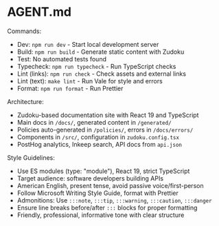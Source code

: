 # AGENT.md

Commands:

- Dev: `npm run dev` - Start local development server
- Build: `npm run build` - Generate static content with Zudoku
- Test: No automated tests found
- Typecheck: `npm run typecheck` - Run TypeScript checks
- Lint (links): `npm run check` - Check assets and external links
- Lint (text): `make lint` - Run Vale for style and errors
- Format: `npm run format` - Run Prettier

Architecture:

- Zudoku-based documentation site with React 19 and TypeScript
- Main docs in `/docs/`, generated content in `/generated/`
- Policies auto-generated in `/policies/`, errors in `/docs/errors/`
- Components in `/src/`, configuration in `zudoku.config.tsx`
- PostHog analytics, Inkeep search, API docs from `api.json`

Style Guidelines:

- Use ES modules (type: "module"), React 19, strict TypeScript
- Target audience: software developers building APIs
- American English, present tense, avoid passive voice/first-person
- Follow Microsoft Writing Style Guide, format with Prettier
- Admonitions: Use `:::note`, `:::tip`, `:::warning`, `:::caution`, `:::danger`
- Ensure line breaks before/after `:::` blocks for proper formatting
- Friendly, professional, informative tone with clear structure
